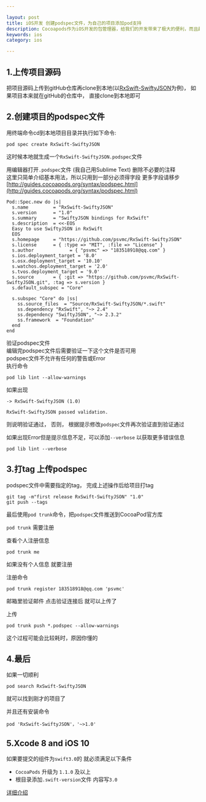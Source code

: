 ```yaml
---

layout: post
title: iOS开发 创建podspec文件，为自己的项目添加pod支持
description: Cocoapods作为iOS开发的包管理器，给我们的开发带来了极大的便利，而且越来越多的第三方类库支持Pod，可以通过Pod傻瓜式的集成到自己的工程中，那么问题来了，我自己也有一系列的小工具类，怎么让它也支持pod集成进而让其他朋友方便的使用呢。
keywords: ios
category: ios

---
```


## 1.上传项目源码

把项目源码上传到gitHub仓库再clone到本地(以[RxSwift-SwiftyJSON](https://github.com/psvmc/RxSwift-SwiftyJSON)为例)， 如果项目本来就在gitHub的仓库中， 直接clone到本地即可

## 2.创建项目的podspec文件

用终端命令cd到本地项目目录并执行如下命令:

```
pod spec create RxSwift-SwiftyJSON
```

这时候本地就生成一个`RxSwift-SwiftyJSON.podspec`文件

用编辑器打开`.podspec`文件 (我自己用Sublime Text)
删除不必要的注释  
这里只简单介绍基本用法，所以只用到一部分必须得字段 更多字段请移步[http://guides.cocoapods.org/syntax/podspec.html](http://guides.cocoapods.org/syntax/podspec.html)


```
Pod::Spec.new do |s|
  s.name         = "RxSwift-SwiftyJSON"
  s.version      = "1.0"
  s.summary      = "SwiftyJSON bindings for RxSwift"
  s.description  = <<-EOS
  Easy to use SwiftyJSON in RxSwift
  EOS
  s.homepage     = "https://github.com/psvmc/RxSwift-SwiftyJSON"
  s.license      = { :type => "MIT", :file => "License" }
  s.author             = { "psvmc" => "183518918@qq.com" }
  s.ios.deployment_target = '8.0'
  s.osx.deployment_target = '10.10'
  s.watchos.deployment_target = '2.0'
  s.tvos.deployment_target = '9.0'
  s.source       = { :git => "https://github.com/psvmc/RxSwift-SwiftyJSON.git", :tag => s.version }
  s.default_subspec = "Core"

  s.subspec "Core" do |ss|
    ss.source_files  = "Source/RxSwift-SwiftyJSON/*.swift"
    ss.dependency "RxSwift", "~> 2.4"
    ss.dependency "SwiftyJSON", "~> 2.3.2"
    ss.framework  = "Foundation"
  end
end
```


验证podspec文件  
编辑完podspec文件后需要验证一下这个文件是否可用  
podspec文件不允许有任何的警告或Error  
执行命令

```
pod lib lint --allow-warnings
```

如果出现

```
-> RxSwift-SwiftyJSON (1.0)

RxSwift-SwiftyJSON passed validation.
```

则说明验证通过， 否则， 根据提示修改`podspec`文件再次验证直到验证通过

如果出现Error但是提示信息不足，可以添加`--verbose` 以获取更多错误信息

```
pod lib lint --verbose
```

## 3.打tag 上传podspec

podspec文件中需要指定的tag， 完成上述操作后给项目打tag

```
git tag -m"first release RxSwift-SwiftyJSON" "1.0"
git push --tags
```

最后使用`pod trunk`命令，把`podspec`文件推送到CocoaPod官方库

`pod trunk` 需要注册

查看个人注册信息

```
pod trunk me
```

如果没有个人信息 就要注册

注册命令

```
pod trunk register 183518918@qq.com 'psvmc'
```

邮箱里验证邮件  点击验证连接后 就可以上传了

上传

```
pod trunk push *.podspec --allow-warnings
```

这个过程可能会比较耗时，原因你懂的

## 4.最后

如果一切顺利

```
pod search RxSwift-SwiftyJSON
```

就可以找到刚才的项目了    

并且还有安装命令

```
pod 'RxSwift-SwiftyJSON'，'~>1.0'
```

## 5.Xcode 8 and iOS 10

如果要提交的组件为`swift3.0`的 就必须满足以下条件

+ `CocoaPods` 升级为 `1.1.0` 及以上
+ 根目录添加`.swift-version`文件 内容写`3.0`

[详细介绍](http://blog.cocoapods.org/CocoaPods-1.1.0/)